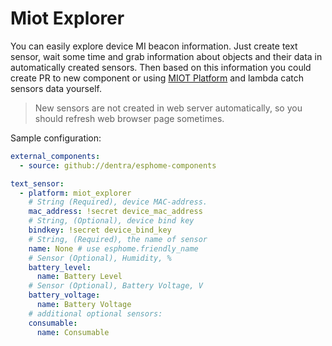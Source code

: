 # Miot Explorer

You can easily explore device MI beacon information.
Just create text sensor, wait some time and grab information about objects and their data in automatically created sensors.
Then based on this information you could create PR to new component or using [MIOT Platform](../miot/) and lambda catch sensors data yourself.

> New sensors are not created in web server automatically, so you should refresh web browser page sometimes.

Sample configuration:

```yaml
external_components:
  - source: github://dentra/esphome-components

text_sensor:
  - platform: miot_explorer
    # String (Required), device MAC-address.
    mac_address: !secret device_mac_address
    # String, (Optional), device bind key
    bindkey: !secret device_bind_key
    # String, (Required), the name of sensor
    name: None # use esphome.friendly_name
    # Sensor (Optional), Humidity, %
    battery_level:
      name: Battery Level
    # Sensor (Optional), Battery Voltage, V
    battery_voltage:
      name: Battery Voltage
    # additional optional sensors:
    consumable:
      name: Consumable
```
